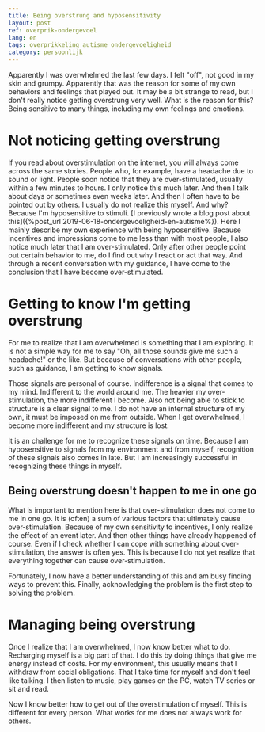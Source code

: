 ```yaml
---
title: Being overstrung and hyposensitivity
layout: post
ref: overprik-ondergevoel
lang: en
tags: overprikkeling autisme ondergevoeligheid
category: persoonlijk
---
```


Apparently I was overwhelmed the last few days. I felt "off", not good in my skin and grumpy. Apparently that was the reason for some of my own behaviors and feelings that played out. It may be a bit strange to read, but I don't really notice getting overstrung very well. What is the reason for this? Being sensitive to many things, including my own feelings and emotions.

# Not noticing getting overstrung

If you read about overstimulation on the internet, you will always come across the same stories. People who, for example, have a headache due to sound or light. People soon notice that they are over-stimulated, usually within a few minutes to hours.
I only notice this much later. And then I talk about days or sometimes even weeks later. And then I often have to be pointed out by others. I usually do not realize this myself. And why? Because I'm hyposensitive to stimuli. [I previously wrote a blog post about this]({%post_url 2019-06-18-ondergevoeligheid-en-autisme%}).
Here I mainly describe my own experience with being hyposensitive. Because incentives and impressions come to me less than with most people, I also notice much later that I am over-stimulated.
Only after other people point out certain behavior to me, do I find out why I react or act that way. And through a recent conversation with my guidance, I have come to the conclusion that I have become over-stimulated.

# Getting to know I'm getting overstrung

For me to realize that I am overwhelmed is something that I am exploring. It is not a simple way for me to say "Oh, all those sounds give me such a headache!" or the like. But because of conversations with other people, such as guidance, I am getting to know signals.

Those signals are personal of course. Indifference is a signal that comes to my mind. Indifferent to the world around me. The heavier my over-stimulation, the more indifferent I become. Also not being able to stick to structure is a clear signal to me. I do not have an internal structure of my own, it must be imposed on me from outside. When I get overwhelmed, I become more indifferent and my structure is lost.

It is an challenge for me to recognize these signals on time. Because I am hyposensitive to signals from my environment and from myself, recognition of these signals also comes in late. But I am increasingly successful in recognizing these things in myself.

## Being overstrung doesn't happen to me in one go

What is important to mention here is that over-stimulation does not come to me in one go. It is (often) a sum of various factors that ultimately cause over-stimulation. Because of my own sensitivity to incentives, I only realize the effect of an event later. And then other things have already happened of course. Even if I check whether I can cope with something about over-stimulation, the answer is often yes. This is because I do not yet realize that everything together can cause over-stimulation.

Fortunately, I now have a better understanding of this and am busy finding ways to prevent this. Finally, acknowledging the problem is the first step to solving the problem.

# Managing being overstrung

Once I realize that I am overwhelmed, I now know better what to do. Recharging myself is a big part of that. I do this by doing things that give me energy instead of costs. For my environment, this usually means that I withdraw from social obligations. That I take time for myself and don't feel like talking. I then listen to music, play games on the PC, watch TV series or sit and read.

Now I know better how to get out of the overstimulation of myself. This is different for every person. What works for me does not always work for others.

